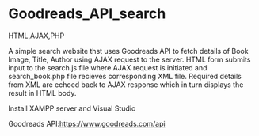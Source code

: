 # Goodreads_API_search
HTML,AJAX,PHP



A simple search website thst uses Goodreads API to fetch details of Book Image, Title, Author using AJAX request to the server.
HTML form submits input to the search.js file where AJAX request is initiated and search_book.php file recieves corresponding XML file.
Required details from XML are echoed back to AJAX response which in turn displays the result in HTML body.

Install XAMPP server and Visual Studio



Goodreads API:https://www.goodreads.com/api

